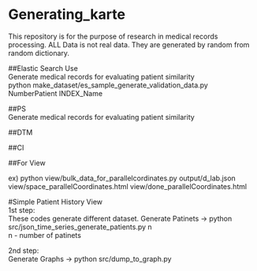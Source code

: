 # Generating_karte
This repository is for the purpose of research in medical records processing.
ALL Data is not real data. They are generated by random from random dictionary.  

##Elastic Search Use  
Generate medical records for evaluating patient similarity  
	python make_dataset/es_sample_generate_validation_data.py NumberPatient INDEX_Name  

##PS  
Generate medical records for evaluating patient similarity

##DTM

##CI


##For View  

ex)  python view/bulk_data_for_parallelcordinates.py output/d_lab.json view/space_parallelCoordinates.html view/done_parallelCoordinates.html   


#Simple Patient History View  
1st step:  
	These codes generate different dataset.
	Generate Patinets -> python src/json_time_series_generate_patients.py n  
	n - number of patinets  

2nd step:  
	Generate Graphs -> python src/dump_to_graph.py  




